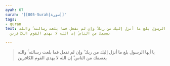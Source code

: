 ```yaml
---
ayah: 67
surah: '[[005-Surah|سورة]]'
tags:
- quran
text: يا أيها الرسول بلغ ما أنزل إليك من ربك ۖ وإن لم تفعل فما بلغت رسالته ۚ والله
  يعصمك من الناس ۗ إن الله لا يهدي القوم الكافرين

---
```

> يا أيها الرسول بلغ ما أنزل إليك من ربك ۖ وإن لم تفعل فما بلغت رسالته ۚ والله يعصمك من الناس ۗ إن الله لا يهدي القوم الكافرين

